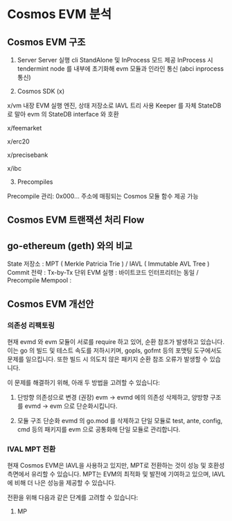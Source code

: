 # Cosmos EVM 분석

## Cosmos EVM 구조

1. Server
Server 실행 cli
StandAlone 및 InProcess 모드 제공
InProcess 시 tendermint node 를 내부에 초기화해 evm 모듈과 인라인 통신 (abci inprocess 통신)

2. Cosmos SDK (x)

x/vm
내장 EVM 실행 엔진, 상태 저장소로 IAVL 트리 사용
Keeper 를 자체 StateDB로 말아 evm 의 StateDB interface 와 호환

x/feemarket

x/erc20

x/precisebank

x/ibc


3. Precompiles

Precompile 관리: 0x000... 주소에 매핑되는 Cosmos 모듈 함수 제공 가능


## Cosmos EVM 트랜잭션 처리 Flow

## go-ethereum (geth) 와의 비교
State 저장소 : MPT ( Merkle Patricia Trie ) / IAVL ( Immutable AVL Tree )
Commit 전략 : Tx-by-Tx 단위 
EVM 실행 : 바이트코드 인터프리터는 동일 / Precompile
Mempool : 

## Cosmos EVM 개선안

### 의존성 리팩토링
현재 evmd 와 evm 모듈이 서로를 require 하고 있어, 순환 참조가 발생하고 있습니다.
이는 go 의 빌드 및 테스트 속도를 저하시키며, gopls, gofmt 등의 포맷팅 도구에서도 문제를 일으킵니다.
또한 빌드 시 의도치 않은 패키지 순환 참조 오류가 발생할 수 있습니다.

이 문제를 해결하기 위해, 아래 두 방법을 고려할 수 있습니다:
1. 단방향 의존성으로 변경 (권장)
evm -> evmd 에의 의존성 삭제하고, 양방향 구조를 evmd -> evm 으로 단순화시킵니다.

2. 모듈 구조 단순화
evmd 의 go.mod 를 삭제하고 단일 모듈로 test, ante, config, cmd 등의 패키지를 evm 으로 공통화해 단일 모듈로 관리합니다.

### IVAL MPT 전환
현재 Cosmos EVM은 IAVL을 사용하고 있지만, MPT로 전환하는 것이 성능 및 호환성 측면에서 유리할 수 있습니다. MPT는 EVM의 최적화 및 발전에 기여하고 있으며, IAVL에 비해 더 나은 성능을 제공할 수 있습니다.

전환을 위해 다음과 같은 단계를 고려할 수 있습니다:
1. MP